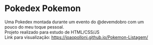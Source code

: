 # Pokedex Pokemon
Uma Pokedex montada durante um evento do @devemdobro com um pouco do meu toque pessoal.                        
Projeto realizado para estudo de HTML/CSS/JS                      
Link para visualização: 
https://joaopolloni.github.io/Pokemon-Listagem/
